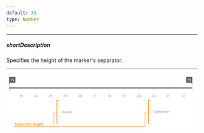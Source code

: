 ```yaml
---
default: 33
type: Number
---
```

---
##### shortDescription
Specifies the height of the marker's separator.

---
![RangeSelectorScaleMarkerSeparatorHeight ChartJS](/images/ChartJS/RangeSelectorScaleMarkerSeparatorHeight.png)